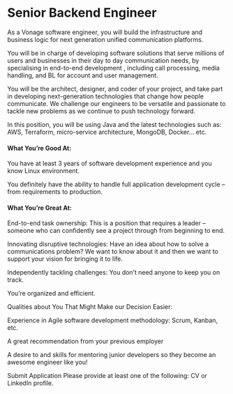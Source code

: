 # Senior Backend Engineer
As a Vonage software engineer, you will build the infrastructure and business logic for next generation unified communication platforms. 

You will be in charge of developing software solutions that serve millions of users and businesses in their day to day communication needs, by specialising in end-to-end development , including call processing, media handling, and BL for account and user management.

You will be the architect, designer, and coder of your project, and take part in developing next-generation technologies that change how people communicate. We challenge our engineers to be versatile and passionate to tackle new problems as we continue to push technology forward.

In this position, you will be using Java and the latest technologies such as: AWS, Terraform, micro-service architecture, MongoDB, Docker… etc. 

#### What You’re Good At:

You have at least 3 years of software development experience and you know Linux environment.

You definitely have the ability to handle full application development cycle – from requirements to production.

#### What You’re Great At:

End-to-end task ownership: This is a position that requires a leader – someone who can confidently see a project through from beginning to end.

Innovating disruptive technologies: Have an idea about how to solve a communications problem? We want to know about it and then we want to support your vision for bringing it to life.

Independently tackling challenges: You don’t need anyone to keep you on track. 

You’re organized and efficient.

Qualities about You That Might Make our Decision Easier:

Experience in Agile software development methodology: Scrum, Kanban, etc.

A great recommendation from your previous employer

A desire to and skills for mentoring junior developers so they become an awesome engineer like you!

Submit Application
Please provide at least one of the following: CV or LinkedIn profile.

